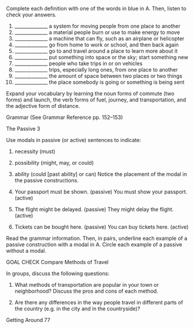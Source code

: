 Complete each definition with one of the words in blue in A. Then, listen to check your answers.

1. ______________ a system for moving people from one place to another
2. ______________ a material people burn or use to make energy to move
3. ______________ a machine that can fly, such as an airplane or helicopter
4. ______________ go from home to work or school, and then back again
5. ______________ go to and travel around a place to learn more about it
6. ______________ put something into space or the sky; start something new
7. ______________ people who take trips in or on vehicles
8. ______________ trips, especially long ones, from one place to another
9. ______________ the amount of space between two places or two things
10. ______________ the place somebody is going or something is being sent

Expand your vocabulary by learning the noun forms of commute (two forms) and launch, the verb forms of fuel, journey, and transportation, and the adjective form of distance.

Grammar (See Grammar Reference pp. 152–153)

The Passive 3

Use modals in passive (or active) sentences to indicate:
1. necessity (must)
2. possibility (might, may, or could)
3. ability (could [past ability] or can)
Notice the placement of the modal in the passive constructions.

1. Your passport must be shown. (passive)
   You must show your passport. (active)
2. The flight might be delayed. (passive)
   They might delay the flight. (active)
3. Tickets can be bought here. (passive)
   You can buy tickets here. (active)

Read the grammar information. Then, in pairs, underline each example of a passive construction with a modal in A. Circle each example of a passive without a modal.

GOAL CHECK Compare Methods of Travel

In groups, discuss the following questions:

1. What methods of transportation are popular in your town or neighborhood? Discuss the pros and cons of each method.

2. Are there any differences in the way people travel in different parts of the country (e.g. in the city and in the countryside)?

Getting Around 77